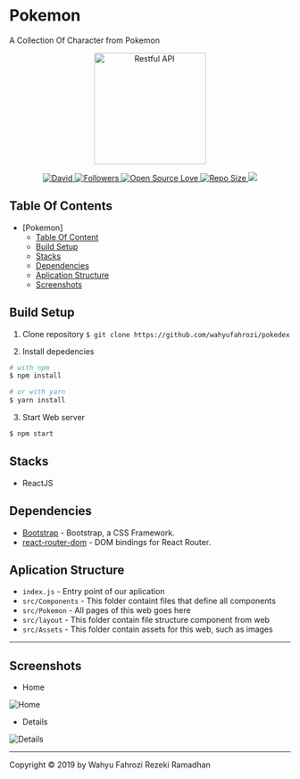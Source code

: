 # Pokemon

A Collection Of Character from Pokemon

<p align="center">
  <a href="https://nodejs.org/">
    <img title="Restful API" height='200' src="https://cdn4.iconfinder.com/data/icons/logos-3/600/React.js_logo-512.png">
  </a>
</p>
<p align="center">
    <a href="#">
    <img alt="David" src="https://img.shields.io/david/dev/wahyufahrozi/FrontEndReact">
  </a>
  <a href="https://github.com/iyansr?tab=followers">
    <img title="Followers" src="https://img.shields.io/github/followers/wahyufahrozi?style=social">
  </a>
  <a href="#">
    <img title="Open Source Love" src="https://badges.frapsoft.com/os/v1/open-source.svg?v=102">
  </a>
  <a href="#">
    <img title="Repo Size" src="https://img.shields.io/github/repo-size/wahyufahrozi/FrontEndReact">
  </a>
  <a href="https://github.com/prettier/prettier"><img src="https://img.shields.io/badge/styled_with-prettier-ff69b4.svg"></a>
</p>

## Table Of Contents

- [Pokemon]
  - [Table Of Content](#table-of-content)
  - [Build Setup](#build-setup)
  - [Stacks](#stacks)
  - [Dependencies](#dependencies)
  - [Aplication Structure](#aplication-Structure)
  - [Screenshots](#screenshots)

## Build Setup

1. Clone repository
   `$ git clone https://github.com/wahyufahrozi/pokedex`

2. Install depedencies

```bash
# with npm
$ npm install

# or with yarn
$ yarn install
```

3. Start Web server

```bash
$ npm start
```

## Stacks

- ReactJS

## Dependencies

- [Bootstrap](https://www.npmjs.com/package/bootstrap) - Bootstrap, a CSS Framework.
- [react-router-dom](https://www.npmjs.com/package/react-router-dom) - DOM bindings for React Router.

## Aplication Structure

- `index.js` - Entry point of our aplication
- `src/Components` - This folder containt files that define all components
- `src/Pokemon` - All pages of this web goes here
- `src/layout` - This folder contain file structure component from web
- `src/Assets` - This folder contain assets for this web, such as images

---

## Screenshots

- Home

![Home](https://user-images.githubusercontent.com/22940581/72371494-1566a980-3737-11ea-8a7b-9cf53f51a27d.png)

- Details

![Details](https://user-images.githubusercontent.com/22940581/72371538-2ca59700-3737-11ea-888e-3443bc7c9e83.png)

---

Copyright © 2019 by Wahyu Fahrozi Rezeki Ramadhan
